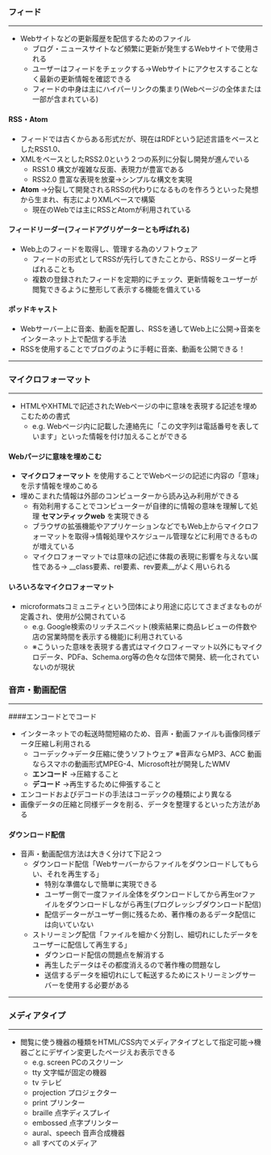 ### フィード
***
- Webサイトなどの更新履歴を配信するためのファイル
  - ブログ・ニュースサイトなど頻繁に更新が発生するWebサイトで使用される
  - ユーザーはフィードをチェックする→Webサイトにアクセスすることなく最新の更新情報を確認できる
  - フィードの中身は主にハイパーリンクの集まり(Webページの全体または一部が含まれている)
#### RSS・Atom
- フィードでは古くからある形式だが、現在はRDFという記述言語をベースとしたRSS1.0、
- XMLをベースとしたRSS2.0という２つの系列に分裂し開発が進んでいる
  - RSS1.0 構文が複雑な反面、表現力が豊富である
  - RSS2.0 豊富な表現を放棄→シンプルな構文を実現
- __Atom__ →分裂して開発されるRSSの代わりになるものを作ろうといった発想から生まれ、有志によりXMLベースで構築
  - 現在のWebでは主にRSSとAtomが利用されている
#### フィードリーダー(フィードアグリゲーターとも呼ばれる)
- Web上のフィードを取得し、管理する為のソフトウェア
  - フィードの形式としてRSSが先行してきたことから、RSSリーダーと呼ばれることも
  - 複数の登録されたフィードを定期的にチェック、更新情報をユーザーが閲覧できるように整形して表示する機能を備えている
#### ポッドキャスト
- Webサーバー上に音楽、動画を配置し、RSSを通してWeb上に公開→音楽をインターネット上で配信する手法
- RSSを使用することでブログのように手軽に音楽、動画を公開できる！
***
### マイクロフォーマット
***
- HTMLやXHTMLで記述されたWebページの中に意味を表現する記述を埋めこむための書式
  - e.g. Webページ内に記載した連絡先に「この文字列は電話番号を表しています」といった情報を付け加えることができる
#### Webパージに意味を埋めこむ
- __マイクロフォーマット__ を使用することでWebページの記述に内容の「意味」を示す情報を埋めこめる
- 埋めこまれた情報は外部のコンピューターから読み込み利用ができる
  - 有効利用することでコンピューターが自律的に情報の意味を理解して処理 __セマンティックweb__ を実現できる
  - ブラウザの拡張機能やアプリケーションなどでもWeb上からマイクロフォーマットを取得→情報処理やスケジュール管理などに利用できるものが増えている
  - マイクロフォーマットでは意味の記述に体裁の表現に影響を与えない属性である→ __class要素、rel要素、rev要素__がよく用いられる
#### いろいろなマイクロフォーマット
- microformatsコミュニティという団体により用途に応じてさまざまなものが定義され、使用が公開されている
  - e.g. Google検索のリッチスニベット(検索結果に商品レビューの件数や店の営業時間を表示する機能)に利用されている
  - ※こういった意味を表現する書式はマイクロフィーマット以外にもマイクロデータ、PDFa、Schema.org等の色々な団体で開発、統一化されていないのが現状
### 音声・動画配信
***
####エンコードとでコード
- インターネットでの転送時間短縮のため、音声・動画ファイルも画像同様データ圧縮し利用される
  - コーデック→データ圧縮に使うソフトウェア ※音声ならMP3、ACC 動画ならスマホの動画形式MPEG-4、Microsoft社が開発したWMV
  - __エンコード__ →圧縮すること
  - __デコード__ →再生するために伸張すること
- エンコードおよびデコードの手法はコーデックの種類により異なる
- 画像データの圧縮と同様データを削る、データを整理するといった方法がある
#### ダウンロード配信
- 音声・動画配信方法は大きく分けて下記２つ
  - ダウンロード配信「Webサーバーからファイルをダウンロードしてもらい、それを再生する」
    - 特別な準備なしで簡単に実現できる
    - ユーザー側で一度ファイル全体をダウンロードしてから再生orファイルをダウンロードしながら再生(プログレッシブダウンロード配信)
    - 配信データーがユーザー側に残るため、著作権のあるデータ配信には向いていない
  - ストリーミング配信「ファイルを細かく分割し、細切れにしたデータをユーザーに配信して再生する」
    - ダウンロード配信の問題点を解消する
    - 再生したデータはその都度消えるので著作権の問題なし
    - 送信するデータを細切れにして転送するためにストリーミングサーバーを使用する必要がある
***
###  メディアタイプ
***
- 閲覧に使う機器の種類をHTML/CSS内でメディアタイプとして指定可能→機器ごとにデザイン変更したページえお表示できる
  - e.g. screen PCのスクリーン
  - tty 文字幅が固定の機器
  - tv テレビ
  - projection プロジェクター
  - print プリンター
  - braille 点字ディスプレイ
  - embossed 点字プリンター
  - aural、speech 音声合成機器
  - all すべてのメディア


  
  
